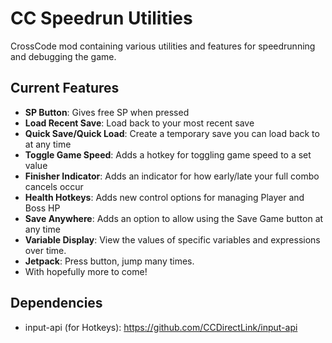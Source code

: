 # CC Speedrun Utilities
 CrossCode mod containing various utilities and features for speedrunning and debugging the game.

## Current Features
- **SP Button**: Gives free SP when pressed
- **Load Recent Save**: Load back to your most recent save
- **Quick Save/Quick Load**: Create a temporary save you can load back to at any time
- **Toggle Game Speed**: Adds a hotkey for toggling game speed to a set value
- **Finisher Indicator**: Adds an indicator for how early/late your full combo cancels occur
- **Health Hotkeys**: Adds new control options for managing Player and Boss HP
- **Save Anywhere**: Adds an option to allow using the Save Game button at any time
- **Variable Display**: View the values of specific variables and expressions over time.
- **Jetpack**: Press button, jump many times.
- With hopefully more to come!

## Dependencies
- input-api (for Hotkeys): https://github.com/CCDirectLink/input-api
